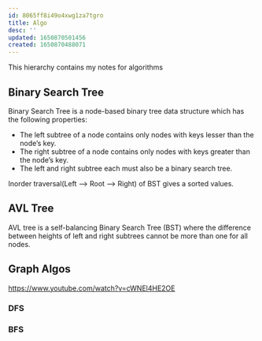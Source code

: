 ```yaml
---
id: 8065ff8i49o4xwg1za7tgro
title: Algo
desc: ''
updated: 1650870501456
created: 1650870488071
---
```

This hierarchy contains my notes for algorithms


## Binary Search Tree

Binary Search Tree is a node-based binary tree data structure which has the following properties:

- The left subtree of a node contains only nodes with keys lesser than the node’s key.
- The right subtree of a node contains only nodes with keys greater than the node’s key.
- The left and right subtree each must also be a binary search tree.


Inorder traversal(Left --> Root --> Right) of BST gives a sorted values.


## AVL Tree
AVL tree is a self-balancing Binary Search Tree (BST) where the difference between heights of left and right subtrees cannot be more than one for all nodes.

## Graph Algos
https://www.youtube.com/watch?v=cWNEl4HE2OE
### DFS

### BFS